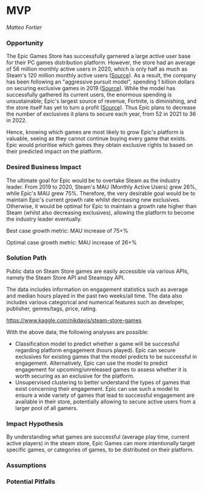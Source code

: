 # MVP

*Matteo Fortier*

### Opportunity

The Epic Games Store has successfully garnered a large active user base for their PC games distribution platform. However, the store had an average of 56 million monthly active users in 2020, which is only half as much as Steam's 120 million monthly active users ([Source](https://backlinko.com/steam-users)). As a result, the company has been following an "aggressive pursuit model", spending 1 billion dollars on securing exclusive games in 2019 ([Source](https://www.pcgamer.com/uk/epic-games-has-spent-at-least-dollar1-billion-on-exclusives/)). While the model has successfully gathered its current users, the enormous spending is unsustainable; Epic's largest source of revenue, Fortnite, is diminishing, and the store itself has yet to turn a profit ([Source](https://www.ign.com/articles/fortnite-made-9-billion-in-two-years-while-epic-games-store-has-yet-to-turn-a-profit)). Thus Epic plans to decrease the number of exclusives it plans to secure each year, from 52 in 2021 to 36 in 2022. 

Hence, knowing which games are most likely to grow Epic's platform is valuable, seeing as they cannot continue buying every game that exists. Epic would prioritise which games they obtain exclusive rights to based on their predicted impact on the platform. 

### Desired Business Impact

The ultimate goal for Epic would be to overtake Steam as the industry leader. From 2019 to 2020, Steam's MAU (Monthly Active Users) grew 26%, while Epic's MAU grew 75%. Therefore, the very desirable goal would be to maintain Epic's current growth rate whilst decreasing new exclusives. Otherwise, it would be optimal for Epic to maintain a growth rate higher than Steam (whilst also decreasing exclusives), allowing the platform to become the industry leader eventually.

Best case growth metric: MAU increase of 75+%

Optimal case growth metric: MAU increase of 26+%

### Solution Path

Public data on Steam Store games are easily accessible via various APIs, namely the Steam Store API and Steamspy API. 

The data includes information on engagement statistics such as average and median hours played in the past two weeks/all time. The data also includes various categorical and numerical features such as developer, publisher, genres/tags, price, rating. 

https://www.kaggle.com/nikdavis/steam-store-games

With the above data, the following analyses are possible:

- Classification model to predict whether a game will be successful regarding platform engagement (hours played). Epic can secure exclusives for existing games that the model predicts to be successful in engagement. Alternatively, Epic can use the model to predict engagement for upcoming/unreleased games to assess whether it is worth securing as an exclusive for the platform. 
- Unsupervised clustering to better understand the types of games that exist concerning their engagement. Epic can use such a model to ensure a wide variety of games that lead to successful engagement are available in their store, potentially allowing to secure active users from a larger pool of all gamers. 

### Impact Hypothesis

By understanding what games are successful (average play time, current active players) in the steam store, Epic Games can more intentionally target specific games, or categories of games, to be distributed on their platform. 

### Assumptions

### Potential Pitfalls
